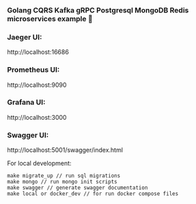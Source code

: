 ### Golang CQRS Kafka gRPC Postgresql MongoDB Redis microservices example 👋

### Jaeger UI:

http://localhost:16686

### Prometheus UI:

http://localhost:9090

### Grafana UI:

http://localhost:3000

### Swagger UI:

http://localhost:5001/swagger/index.html

For local development:
```
make migrate_up // run sql migrations
make mongo // run mongo init scripts
make swagger // generate swagger documentation
make local or docker_dev // for run docker compose files
```

